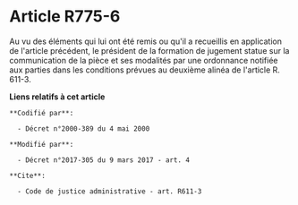 # Article R775-6

Au vu des éléments qui lui ont été remis ou qu'il a recueillis en application de l'article précédent, le président de la
formation de jugement statue sur la communication de la pièce et ses modalités par une ordonnance notifiée aux parties dans
les conditions prévues au deuxième alinéa de l'article R. 611-3.

**Liens relatifs à cet article**

	**Codifié par**:

	  - Décret n°2000-389 du 4 mai 2000

	**Modifié par**:

	  - Décret n°2017-305 du 9 mars 2017 - art. 4

	**Cite**:

	  - Code de justice administrative - art. R611-3
